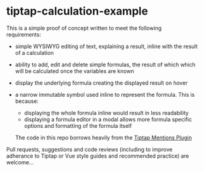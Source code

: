 # tiptap-calculation-example
This is a simple proof of concept written to meet the following requirements:
- simple WYSIWYG editing of text, explaining a result, inline with the result of a calculation
- ability to add, edit and delete simple formulas, the result of which which will be calculated once the variables are known
- display the underlying formula creating the displayed result on hover
- a narrow immutable symbol used inline to represent the formula. This is because: 
  - displaying the whole formula inline would result in less readability
  - displaying a formula editor in a modal allows more formula specific options and formatting of the formula itself

  The code in this repo borrows heavily from the [Tiptap Mentions Plugin](https://github.com/ueberdosis/tiptap/blob/main/packages/extension-mention/src/mention.ts)

Pull requests, suggestions and code reviews (including to improve adherance to Tiptap or Vue style guides and recommended practice) are welcome...
